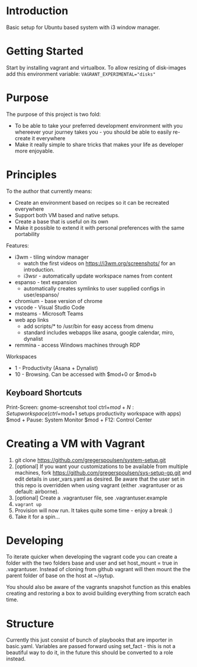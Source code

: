 

# Introduction
Basic setup for Ubuntu based system with i3 window manager. 

# Getting Started

Start by installing vagrant and virtualbox. To allow resizing of disk-images add this environment variable:
`VAGRANT_EXPERIMENTAL="disks"`

# Purpose
The purpose of this project is two fold:
* To be able to take your preferred development environment with you whereever
  your journey takes you - you should be able to easily re-create it everywhere
* Make it really simple to share tricks that makes your life as developer more
  enjoyable.

# Principles
To the author that currently means:
* Create an environment based on recipes so it can be recreated everywhere
* Support both VM based and native setups.
* Create a base that is useful on its own
* Make it possible to extend it with personal preferences with the same
  portability



Features:
* i3wm - tiling window manager
  - watch the first videos on https://i3wm.org/screenshots/ for an introduction.
  - i3wsr - automatically update workspace names from content
* espanso - text expansion
  - automatically creates symlinks to user supplied configs in user/espanso/
* chromium - base version of chrome
* vscode - Visual Studio Code
* msteams - Microsoft Teams
* web app links
  - add scripts/* to /usr/bin for easy access from dmenu
  - standard includes webapps like asana, google calendar, miro, dynalist
* remmina - access Windows machines through RDP


Workspaces
* 1 - Productivity (Asana + Dynalist)
* 10 - Browsing. Can be accessed with $mod+0 or $mod+b


## Keyboard Shortcuts

Print-Screen: gnome-screenshot tool
ctrl+$mod+N: Setup workspace (ctrl+$mod+1 setups productivity workspace with apps)
$mod + Pause: System Monitor
$mod + F12: Control Center

# Creating a VM with Vagrant

1. git clone https://github.com/gregerspoulsen/system-setup.git
2. [optional] If you want your customizations to be available from multiple
   machines, fork https://github.com/gregerspoulsen/sys-setup-gp.git and edit
   details in user_vars.yaml as desired. Be aware that the user set in this
   repo is overridden when using vagrant (either .vagrantuser or as default:
   airborne).
3. [optional] Create a .vagrantuser file, see .vagrantuser.example
5. `vagrant up`
6. Provision will now run. It takes quite some time - enjoy a break :)
8. Take it for a spin...

# Developing

To iterate quicker when developing the vagrant code you can create a folder
with the two folders base and user and set host_mount = true in
.vagrantuser. Instead of cloning from github vagrant will then mount the the
parent folder of base on the host at ~/sytup.

You should also be aware of the vagrants snapshot function as this enables
creating and restoring a box to avoid building everything from scratch each
time.

# Structure
Currently this just consist of bunch of playbooks that are importer in basic.yaml. Variables are passed forward using set_fact - this is not a beautiful way to do it, in the future this should be converted to a role instead.